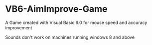 # VB6-AimImprove-Game
A Game created with Visual Basic 6.0 for mouse speed and accuracy improvement

Sounds don't work on machines running windows 8 and above
